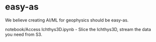 # easy-as
We believe creating AI/ML for geophysics should be easy-as.

notebook/Access Ichthys3D.ipynb - Slice the Ichthys3D, stream the data you need from S3.
